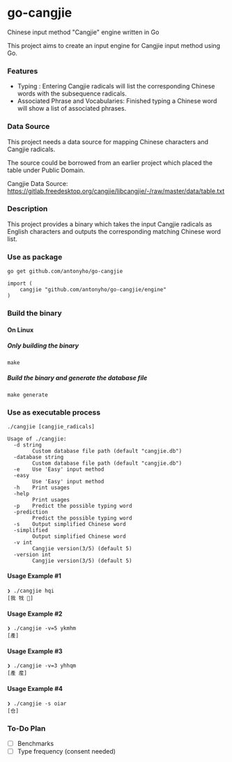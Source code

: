 # go-cangjie
Chinese input method "Cangjie" engine written in Go

This project aims to create an input engine for Cangjie input method using Go.



### Features

- Typing : Entering Cangjie radicals will list the corresponding Chinese words with the subsequence radicals.
- Associated Phrase and Vocabularies: Finished typing a Chinese word will show a list of associated phrases.



### Data Source

This project needs a data source for mapping Chinese characters and Cangjie radicals.

The source could be borrowed from an earlier project which placed the table under Public Domain.

Cangjie Data Source: https://gitlab.freedesktop.org/cangjie/libcangjie/-/raw/master/data/table.txt



### Description

This project provides a binary which takes the input Cangjie radicals as English characters and outputs the corresponding matching Chinese word list.



### Use as package

`go get github.com/antonyho/go-cangjie`

```
import (
    cangjie "github.com/antonyho/go-cangjie/engine"
)
```



### Build the binary

#### On Linux
##### Only building the binary
```
make
```

##### Build the binary and generate the database file
```
make generate
```



### Use as executable process
```
./cangjie [cangjie_radicals]

Usage of ./cangjie:
  -d string
    	Custom database file path (default "cangjie.db")
  -database string
    	Custom database file path (default "cangjie.db")
  -e	Use 'Easy' input method
  -easy
    	Use 'Easy' input method
  -h	Print usages
  -help
    	Print usages
  -p	Predict the possible typing word
  -prediction
    	Predict the possible typing word
  -s	Output simplified Chinese word
  -simplified
    	Output simplified Chinese word
  -v int
    	Cangjie version(3/5) (default 5)
  -version int
    	Cangjie version(3/5) (default 5)
```

#### Usage Example #1
```
❯ ./cangjie hqi
[我 牫 𥫻]
```

#### Usage Example #2
```
❯ ./cangjie -v=5 ykmhm
[產]
```

#### Usage Example #3
```
❯ ./cangjie -v=3 yhhqm
[產 産]
```

#### Usage Example #4
```
❯ ./cangjie -s oiar
[仓]
```


### To-Do Plan

- [ ] Benchmarks
- [ ] Type frequency (consent needed)